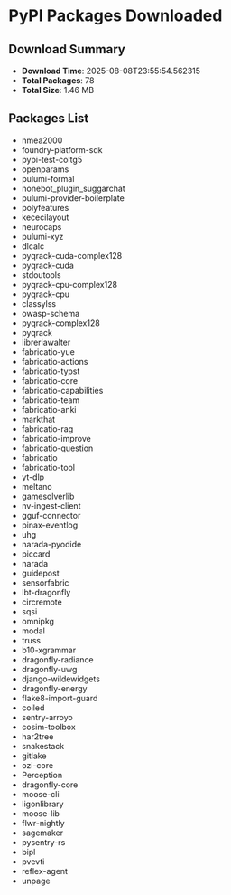 # PyPI Packages Downloaded

## Download Summary
- **Download Time**: 2025-08-08T23:55:54.562315
- **Total Packages**: 78
- **Total Size**: 1.46 MB

## Packages List
- nmea2000
- foundry-platform-sdk
- pypi-test-coltg5
- openparams
- pulumi-formal
- nonebot_plugin_suggarchat
- pulumi-provider-boilerplate
- polyfeatures
- kececilayout
- neurocaps
- pulumi-xyz
- dlcalc
- pyqrack-cuda-complex128
- pyqrack-cuda
- stdoutools
- pyqrack-cpu-complex128
- pyqrack-cpu
- classylss
- owasp-schema
- pyqrack-complex128
- pyqrack
- libreriawalter
- fabricatio-yue
- fabricatio-actions
- fabricatio-typst
- fabricatio-core
- fabricatio-capabilities
- fabricatio-team
- fabricatio-anki
- markthat
- fabricatio-rag
- fabricatio-improve
- fabricatio-question
- fabricatio
- fabricatio-tool
- yt-dlp
- meltano
- gamesolverlib
- nv-ingest-client
- gguf-connector
- pinax-eventlog
- uhg
- narada-pyodide
- piccard
- narada
- guidepost
- sensorfabric
- lbt-dragonfly
- circremote
- sqsi
- omnipkg
- modal
- truss
- b10-xgrammar
- dragonfly-radiance
- dragonfly-uwg
- django-wildewidgets
- dragonfly-energy
- flake8-import-guard
- coiled
- sentry-arroyo
- cosim-toolbox
- har2tree
- snakestack
- gitlake
- ozi-core
- Perception
- dragonfly-core
- moose-cli
- ligonlibrary
- moose-lib
- flwr-nightly
- sagemaker
- pysentry-rs
- bipl
- pvevti
- reflex-agent
- unpage
